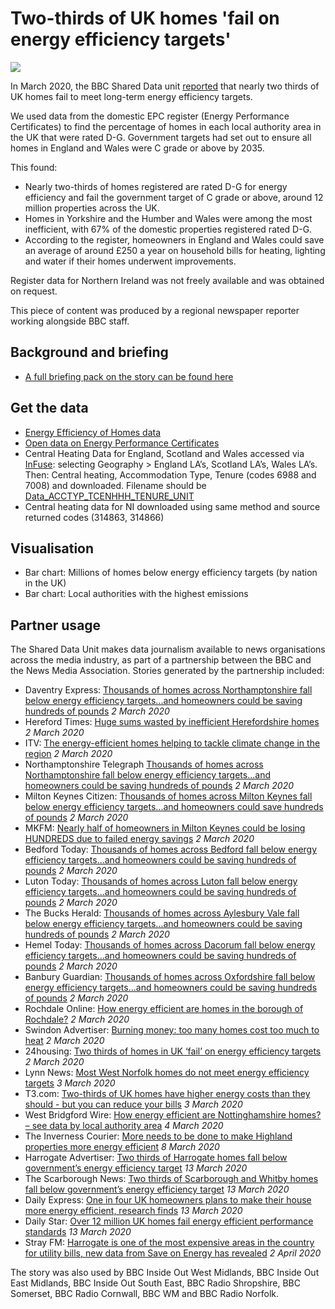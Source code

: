 # Two-thirds of UK homes 'fail on energy efficiency targets'

![](https://ichef.bbci.co.uk/news/660/cpsprodpb/D78A/production/_109987155_thermal.png)

In March 2020, the BBC Shared Data unit [reported](https://www.bbc.co.uk/news/uk-50573338) that nearly two thirds of UK homes fail to meet long-term energy efficiency targets.

We used data from the domestic EPC register (Energy Performance Certificates) to find the percentage of homes in each local authority area in the UK that were rated D-G.
Government targets had set out to ensure all homes in England and Wales were C grade or above by 2035.

This found:

- Nearly two-thirds of homes registered are rated D-G for energy efficiency and fail the government target of C grade or above, around 12 million properties across the UK.
- Homes in Yorkshire and the Humber and Wales were among the most inefficient, with 67% of the domestic properties registered rated D-G.
- According to the register, homeowners in England and Wales could save an average of around £250 a year on household bills for heating, lighting and water if their homes underwent improvements.

Register data for Northern Ireland was not freely available and was obtained on request.

This piece of content was produced by a regional newspaper reporter working alongside BBC staff.

## Background and briefing

* [A full briefing pack on the story can be found here](https://docs.google.com/document/d/1Mwo8qXcBYU9IKVcovaWMFTbJx8S8wSyIV44_9-Pgju8/edit)

## Get the data 

* [Energy Efficiency of Homes data](https://docs.google.com/spreadsheets/d/1GyqS_hCOvVCyz4nIq9Z3CpRZkHCnhL8t492Uj2_vcuE/edit#gid=1585762712)
* [Open data on Energy Performance Certificates](https://epc.opendatacommunities.org/)
* Central Heating Data for England, Scotland and Wales accessed via [InFuse](https://infuse2011gf.ukdataservice.ac.uk/): selecting Geography > England LA’s, Scotland LA’s, Wales LA’s. Then: Central heating, Accommodation Type, Tenure (codes 6988 and 7008) and downloaded. Filename should be [Data_ACCTYP_TCENHHH_TENURE_UNIT](https://github.com/BBC-Data-Unit/energy-efficiency-of-homes/blob/master/data/Data_ACCTYP_TCENHHH_TENURE_UNIT.csv)
* Central heating data for NI downloaded using same method and source returned codes (314863, 314866)


## Visualisation

* Bar chart: Millions of homes below energy efficiency targets (by nation in the UK)
* Bar chart: Local authorities with the highest emissions


## Partner usage

The Shared Data Unit makes data journalism available to news organisations across the media industry, as part of a partnership between the BBC and the News Media Association. Stories generated by the partnership included:

* Daventry Express: [Thousands of homes across Northamptonshire fall below energy efficiency targets...and homeowners could be saving hundreds of pounds](https://www.daventryexpress.co.uk/news/thousands-of-homes-across-northamptonshire-fall-below-energy-efficiency-targets-and-homeowners-could-be-saving-hundreds-of-pounds-1-9251102) *2 March 2020*
* Hereford Times: [Huge sums wasted by inefficient Herefordshire homes](https://www.herefordtimes.com/news/18267292.huge-sums-wasted-inefficient-herefordshire-homes/) *2 March 2020*
* ITV: [The energy-efficient homes helping to tackle climate change in the region](https://www.itv.com/news/anglia/2020-03-02/the-energy-efficient-homes-helping-to-tackle-climate-change-in-the-region/) *2 March 2020*
* Northamptonshire Telegraph [Thousands of homes across Northamptonshire fall below energy efficiency targets...and homeowners could be saving hundreds of pounds](https://www.northantstelegraph.co.uk/news/environment/thousands-homes-across-northamptonshire-fall-below-energy-efficiency-targetsand-homeowners-could-be-saving-hundreds-pounds-2006190) *2 March 2020*
* Milton Keynes Citizen: [Thousands of homes across Milton Keynes fall below energy efficiency targets...and homeowners could save hundreds of pounds](https://www.miltonkeynes.co.uk/news/environment/thousands-homes-across-milton-keynes-fall-below-energy-efficiency-targetsand-homeowners-could-save-hundreds-pounds-2006222) *2 March 2020*
* MKFM: [Nearly half of homeowners in Milton Keynes could be losing HUNDREDS due to failed energy savings](https://www.mkfm.com/news/local-news/half-of-homeowners-in-milton-keynes-are-losing-hundreds-due-to-failed-energy-saving/) *2 March 2020*
* Bedford Today: [Thousands of homes across Bedford fall below energy efficiency targets...and homeowners could be saving hundreds of pounds](https://www.bedfordtoday.co.uk/news/environment/thousands-homes-across-bedford-fall-below-energy-efficiency-targetsand-homeowners-could-be-saving-hundreds-pounds-2006254) *2 March 2020*
* Luton Today: [Thousands of homes across Luton fall below energy efficiency targets...and homeowners could be saving hundreds of pounds](https://www.lutontoday.co.uk/news/environment/thousands-homes-across-luton-fall-below-energy-efficiency-targetsand-homeowners-could-be-saving-hundreds-pounds-2006231) *2 March 2020*
* The Bucks Herald: [Thousands of homes across Aylesbury Vale fall below energy efficiency targets...and homeowners could be saving hundreds of pounds](https://www.bucksherald.co.uk/news/environment/thousands-homes-across-aylesbury-vale-fall-below-energy-efficiency-targetsand-homeowners-could-be-saving-hundreds-pounds-2006266) *2 March 2020*
* Hemel Today: [Thousands of homes across Dacorum fall below energy efficiency targets...and homeowners could be saving hundreds of pounds](https://www.hemeltoday.co.uk/news/environment/thousands-homes-across-dacorum-fall-below-energy-efficiency-targetsand-homeowners-could-be-saving-hundreds-pounds-2006241) *2 March 2020*
* Banbury Guardian: [Thousands of homes across Oxfordshire fall below energy efficiency targets...and homeowners could be saving hundreds of pounds](https://www.banburyguardian.co.uk/news/environment/thousands-homes-across-oxfordshire-fall-below-energy-efficiency-targetsand-homeowners-could-be-saving-hundreds-pounds-2006209) *2 March 2020*
* Rochdale Online: [How energy efficient are homes in the borough of Rochdale?](https://www.rochdaleonline.co.uk/news-features/2/news-headlines/132960/how-energy-efficient-are-homes-in-the-borough-of-rochdale) *2 March 2020*
* Swindon Advertiser: [Burning money: too many homes cost too much to heat](https://www.swindonadvertiser.co.uk/news/18273473.burning-money-many-homes-cost-much-heat/) *2 March 2020*
* 24housing: [Two thirds of homes in UK ‘fail’ on energy efficiency targets](https://www.24housing.co.uk/news/two-thirds-of-homes-in-uk-fail-on-energy-efficiency-targets/) *2 March 2020*
* Lynn News: [Most West Norfolk homes do not meet energy efficiency targets](https://www.lynnnews.co.uk/news/most-west-norfolk-homes-do-not-meet-energy-efficiency-targets-9101388/) *3 March 2020*
* T3.com: [Two-thirds of UK homes have higher energy costs than they should - but you can reduce your bills](https://www.t3.com/news/two-thirds-of-uk-homes-have-higher-energy-bills-than-they-should-but-you-can-reduce-your-bills) *3 March 2020*
* West Bridgford Wire: [How energy efficient are Nottinghamshire homes? – see data by local authority area](https://westbridgfordwire.com/how-energy-efficient-are-nottinghamshire-homes-see-data-by-local-authority-area/) *4 March 2020*
* The Inverness Courier: [More needs to be done to make Highland properties more energy efficient](https://www.inverness-courier.co.uk/news/more-needs-to-be-done-to-make-highland-properties-more-energy-efficient-193139/) *8 March 2020*
* Harrogate Advertiser: [Two thirds of Harrogate homes fall below government’s energy efficiency target](https://www.harrogateadvertiser.co.uk/news/environment/two-thirds-harrogate-homes-fall-below-governments-energy-efficiency-target-2449867) *13 March 2020*
* The Scarborough News: [Two thirds of Scarborough and Whitby homes fall below government’s energy efficiency target](https://www.thescarboroughnews.co.uk/news/environment/two-thirds-scarborough-and-whitby-homes-fall-below-governments-energy-efficiency-target-2449856) *13 March 2020*
* Daily Express: [One in four UK homeowners plans to make their house more energy efficient, research finds](https://www.express.co.uk/life-style/life/1254692/eco-friendly-house-UK-research) *13 March 2020*
* Daily Star: [Over 12 million UK homes fail energy efficient performance standards](https://www.dailystar.co.uk/news/latest-news/over-12-million-uk-homes-21688577) *13 March 2020*
* Stray FM: [Harrogate is one of the most expensive areas in the country for utility bills, new data from Save on Energy has revealed](https://www.strayfm.com/news/local-news/3074869/harrogate-one-of-most-expensive-areas-for-energy-bills/) *2 April 2020*

The story was also used by BBC Inside Out West Midlands, BBC Inside Out East Midlands, BBC Inside Out South East, BBC Radio Shropshire, BBC Somerset, BBC Radio Cornwall, BBC WM and BBC Radio Norfolk.
